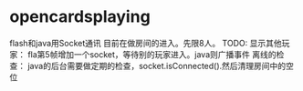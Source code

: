 opencardsplaying
================
flash和java用Socket通讯
目前在做房间的进入。先限8人。
TODO:
显示其他玩家：
fla第5帧增加一个socket，等待别的玩家进入。java则广播事件
离线的检查：
java的后台需要做定期的检查，socket.isConnected().然后清理房间中的空位
